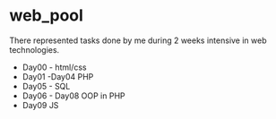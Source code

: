# web_pool

There represented tasks done by me during 2 weeks intensive in web technologies.
+ Day00 - html/css
+ Day01 -Day04 PHP
+ Day05 - SQL
+ Day06 - Day08 OOP in PHP
+ Day09 JS
